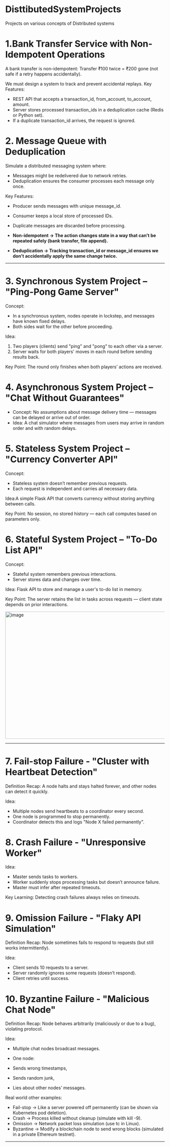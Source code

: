 # DisttibutedSystemProjects
Projects on various concepts of Distributed systems


# 1.Bank Transfer Service with Non-Idempotent Operations
A bank transfer is non-idempotent:
Transfer ₹100 twice = ₹200 gone (not safe if a retry happens accidentally).

We must design a system to track and prevent accidental replays.
Key Features:
- REST API that accepts a transaction_id, from_account, to_account, amount.
- Server stores processed transaction_ids in a deduplication cache (Redis or Python set).
- If a duplicate transaction_id arrives, the request is ignored.


 # 2. Message Queue with Deduplication
Simulate a distributed messaging system where:
- Messages might be redelivered due to network retries.
- Deduplication ensures the consumer processes each message only once.

Key Features:
- Producer sends messages with unique message_id.
- Consumer keeps a local store of processed IDs.
- Duplicate messages are discarded before processing.

- **Non-idempotent → The action changes state in a way that can’t be repeated safely (bank transfer, file append).**
- **Deduplication → Tracking transaction_id or message_id ensures we don’t accidentally apply the same change twice.**

----------------------------------------------------------------------------------------------------------

# 3. Synchronous System Project – "Ping-Pong Game Server"
Concept:
- In a synchronous system, nodes operate in lockstep, and messages have known fixed delays.
- Both sides wait for the other before proceeding.

Idea:
1. Two players (clients) send "ping" and "pong" to each other via a server.
2. Server waits for both players' moves in each round before sending results back.

Key Point: The round only finishes when both players’ actions are received.

# 4. Asynchronous System Project – "Chat Without Guarantees"
- Concept: No assumptions about message delivery time — messages can be delayed or arrive out of order.
- Idea: A chat simulator where messages from users may arrive in random order and with random delays.

# 5. Stateless System Project – "Currency Converter API"
Concept:
- Stateless system doesn’t remember previous requests.
- Each request is independent and carries all necessary data.

Idea:A simple Flask API that converts currency without storing anything between calls.

Key Point: No session, no stored history — each call computes based on parameters only.

# 6. Stateful System Project – "To-Do List API"
Concept:
- Stateful system remembers previous interactions.
- Server stores data and changes over time.

Idea: Flask API to store and manage a user's to-do list in memory.

Key Point: The server retains the list in tasks across requests — client state depends on prior interactions.

<img width="1059" height="402" alt="image" src="https://github.com/user-attachments/assets/3f055222-e614-4fa0-8491-15ee91d8183f" />

----------------------------------------------------------------------------------------------------------
# 7. Fail-stop Failure - "Cluster with Heartbeat Detection"

Definition Recap:
A node halts and stays halted forever, and other nodes can detect it quickly.

Idea:
- Multiple nodes send heartbeats to a coordinator every second.
- One node is programmed to stop permanently.
- Coordinator detects this and logs "Node X failed permanently".

# 8. Crash Failure - "Unresponsive Worker"

Idea:
- Master sends tasks to workers.
- Worker suddenly stops processing tasks but doesn’t announce failure.
- Master must infer after repeated timeouts.

Key Learning: Detecting crash failures always relies on timeouts.


# 9. Omission Failure - "Flaky API Simulation"
Definition Recap: Node sometimes fails to respond to requests (but still works intermittently).

Idea:
- Client sends 10 requests to a server.
- Server randomly ignores some requests (doesn’t respond).
- Client retries until success.

# 10. Byzantine Failure - "Malicious Chat Node"
Definition Recap: Node behaves arbitrarily (maliciously or due to a bug), violating protocol.

Idea:
- Multiple chat nodes broadcast messages.
  
- One node:
 - Sends wrong timestamps,
 - Sends random junk,
 - Lies about other nodes’ messages.

Real world other examples:
- Fail-stop → Like a server powered off permanently (can be shown via Kubernetes pod deletion).
- Crash → Process killed without cleanup (simulate with kill -9).
- Omission → Network packet loss simulation (use tc in Linux).
- Byzantine → Modify a blockchain node to send wrong blocks (simulated in a private Ethereum testnet).

----------------------------------------------------------------------------------------------------------
